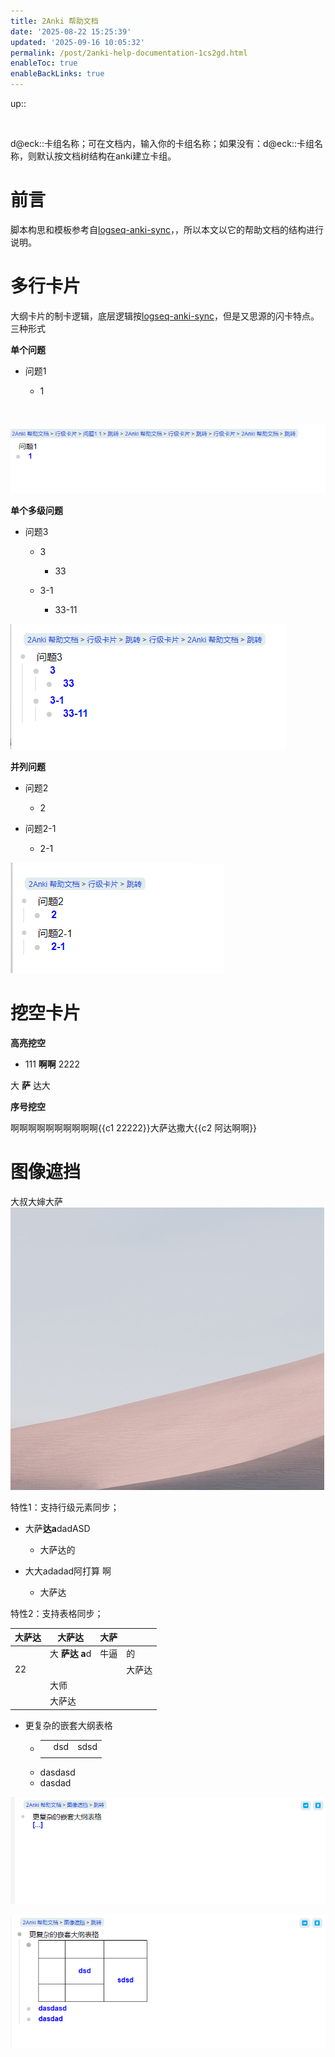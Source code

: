```yaml
---
title: 2Anki 帮助文档
date: '2025-08-22 15:25:39'
updated: '2025-09-16 10:05:32'
permalink: /post/2anki-help-documentation-1cs2gd.html
enableToc: true
enableBackLinks: true
---
```




up::

‍

d@eck::卡组名称；可在文档内，输入你的卡组名称；如果没有：d@eck::卡组名称，则默认按文档树结构在anki建立卡组。

# 前言

脚本构思和模板参考自[logseq-anki-sync](https://github.com/debanjandhar12/logseq-anki-sync)，，所以本文以它的帮助文档的结构进行说明。

# 多行卡片

大纲卡片的制卡逻辑，底层逻辑按[logseq-anki-sync](https://github.com/debanjandhar12/logseq-anki-sync)，但是又思源的闪卡特点。三种形式

**单个问题**

- 问题1

  - 1

‍

 ![image](/assets-images/image-20250822153414-kdv4bi5.png)

**单个多级问题**

- 问题3

  - 3

    - 33
  - 3-1

    - 33-11

![image](/assets-images/image-20250822153401-an25j1n.png)

**并列问题**

- 问题2

  - 2
- 问题2-1

  - 2-1

![image](/assets-images/image-20250822153338-pug8agg.png)

# 挖空卡片

**高亮挖空**

- 111 **啊啊** 2222

大 **萨** 达大 

**序号挖空**

啊啊啊啊啊啊啊啊啊啊{{c1 22222}}大萨达撒大{{c2 阿达啊啊}}

# 图像遮挡

大叔大婶大萨  
​![image](/assets-images/image-20250822160614-psk8bft.png)

特性1：支持行级元素同步；

- 大萨**达a**da<span data-type="text" style="color: var(--b3-font-color2);">dASD </span>

  - 大<span data-type="text" style="color: var(--b3-font-color2);">萨达</span>的

- 大大ada<span data-type="text" style="background-color: var(--b3-font-background7);">dad阿打算 啊</span>

  - 大萨达

特性2：支持表格同步；

|大萨达|大萨达|大萨||
| --------| ----------------------------------------------| ----------------------------------------------| --------|
||大 **萨达** ​**a**d<br />|牛逼|的|
|22|||大萨达|
||大师|||
||大萨达|||

- 更复杂的嵌套大纲表格

  - ||||
    | --| -----| ---------------------------------|
    ||dsd|sdsd|
    ||||
  - dasdasd
  - dasdad

![image](/assets-images/image-20250828141836-fi8grlm.png)

![image](/assets-images/image-20250828141850-eptmjza.png)

‍
